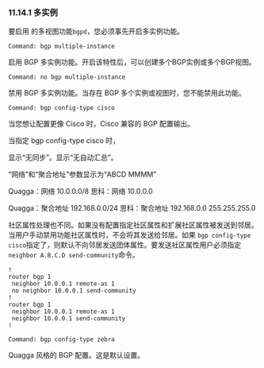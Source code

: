 ### 11.14.1 多实例

要启用 的多视图功能`bgpd`，您必须事先开启多实例功能。

```shell
Command: bgp multiple-instance
```

启用 BGP 多实例功能。开启该特性后，可以创建多个BGP实例或多个BGP视图。

```shell
Command: no bgp multiple-instance
```

禁用 BGP 多实例功能。当存在 BGP 多个实例或视图时，您不能禁用此功能。



```shell
Command: bgp config-type cisco
```

当您想让配置更像 Cisco 时，Cisco 兼容的 BGP 配置输出。

当指定 bgp config-type cisco 时，

显示“无同步”。显示“无自动汇总”。

“网络”和“聚合地址”参数显示为“ABCD MMMM”

Quagga：网络 10.0.0.0/8 思科：网络 10.0.0.0

Quagga：聚合地址 192.168.0.0/24 思科：聚合地址 192.168.0.0 255.255.255.0

社区属性处理也不同。如果没有配置指定社区属性和扩展社区属性被发送到邻居。当用户手动禁用功能社区属性时，不会将其发送给邻居。如果 `bgp config-type cisco`指定了，则默认不向邻居发送团体属性。要发送社区属性用户必须指定`neighbor A.B.C.D send-community`命令。

```shell
!
router bgp 1
 neighbor 10.0.0.1 remote-as 1
 no neighbor 10.0.0.1 send-community
!
router bgp 1
 neighbor 10.0.0.1 remote-as 1
 neighbor 10.0.0.1 send-community
!
```



```shell
Command: bgp config-type zebra
```

Quagga 风格的 BGP 配置。这是默认设置。